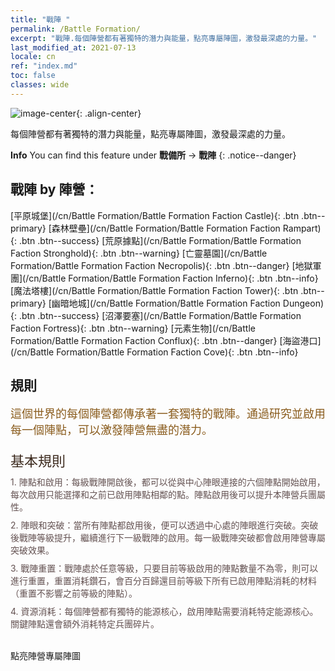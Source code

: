 ```yaml
---
title: "戰陣 "
permalink: /Battle Formation/
excerpt: "戰陣.每個陣營都有著獨特的潛力與能量，點亮專屬陣圖，激發最深處的力量。"
last_modified_at: 2021-07-13
locale: cn
ref: "index.md"
toc: false
classes: wide
---
```


![image-center](/images/newBattleFormation.jpg){: .align-center}

  每個陣營都有著獨特的潛力與能量，點亮專屬陣圖，激發最深處的力量。

**Info** You can find this feature under **戰備所** -> **戰陣** 
{: .notice--danger}

## 戰陣 by 陣營：

  [平原城堡](/cn/Battle Formation/Battle Formation Faction Castle){: .btn .btn--primary} [森林壁壘](/cn/Battle Formation/Battle Formation Faction Rampart){: .btn .btn--success} [荒原據點](/cn/Battle Formation/Battle Formation Faction Stronghold){: .btn .btn--warning} [亡靈墓園](/cn/Battle Formation/Battle Formation Faction Necropolis){: .btn .btn--danger} [地獄軍團](/cn/Battle Formation/Battle Formation Faction Inferno){: .btn .btn--info} [魔法塔樓](/cn/Battle Formation/Battle Formation Faction Tower){: .btn .btn--primary} [幽暗地城](/cn/Battle Formation/Battle Formation Faction Dungeon){: .btn .btn--success} [沼澤要塞](/cn/Battle Formation/Battle Formation Faction Fortress){: .btn .btn--warning} [元素生物](/cn/Battle Formation/Battle Formation Faction Conflux){: .btn .btn--danger} [海盜港口](/cn/Battle Formation/Battle Formation Faction Cove){: .btn .btn--info} 

## 規則

  <span style="color: #8a5c1d;font-size:18px">這個世界的每個陣營都傳承著一套獨特的戰陣。通過研究並啟用每一個陣點，可以激發陣營無盡的潛力。</span><br/><span style="color: #ffffff">　</span><br/><span style="color: #3c2a1e;font-size:22px">基本規則</span><br/><span style="color: #ffffff;font-size:6px">　</span><br/><span style="color: #645252">1. 陣點和啟用：每級戰陣開啟後，都可以從與中心陣眼連接的六個陣點開始啟用，每次啟用只能選擇和之前已啟用陣點相鄰的點。陣點啟用後可以提升本陣營兵團屬性。</span><br/><span style="color: #ffffff;font-size:6px">　</span><br/><span style="color: #645252">2. 陣眼和突破：當所有陣點都啟用後，便可以透過中心處的陣眼進行突破。突破後戰陣等級提升，繼續進行下一級戰陣的啟用。每一級戰陣突破都會啟用陣營專屬突破效果。</span><br/><span style="color: #ffffff;font-size:6px">　</span><br/><span style="color: #645252">3. 戰陣重置：戰陣處於任意等級，只要目前等級啟用的陣點數量不為零，則可以進行重置，重置消耗鑽石，會百分百歸還目前等級下所有已啟用陣點消耗的材料（重置不影響之前等級的陣點）。</span><br/><span style="color: #ffffff;font-size:6px">　</span><br/><span style="color: #645252">4. 資源消耗：每個陣營都有獨特的能源核心，啟用陣點需要消耗特定能源核心。關鍵陣點還會額外消耗特定兵團碎片。</span>

<br/>  點亮陣營專屬陣圖

<br/>